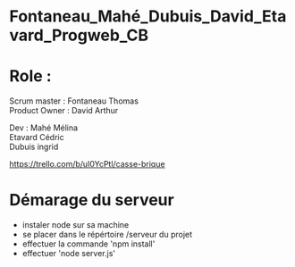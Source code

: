 # Fontaneau_Mahé_Dubuis_David_Etavard_Progweb_CB

# Role :

Scrum master :  Fontaneau Thomas <br>
Product Owner : David Arthur <br>

Dev : Mahé Mélina <br>
      Etavard Cédric <br> 
      Dubuis ingrid <br>
      
https://trello.com/b/uI0YcPtl/casse-brique

# Démarage du serveur
- instaler node sur sa machine
- se placer dans le répértoire /serveur du projet
- effectuer la commande 'npm install'
- effectuer 'node server.js'
